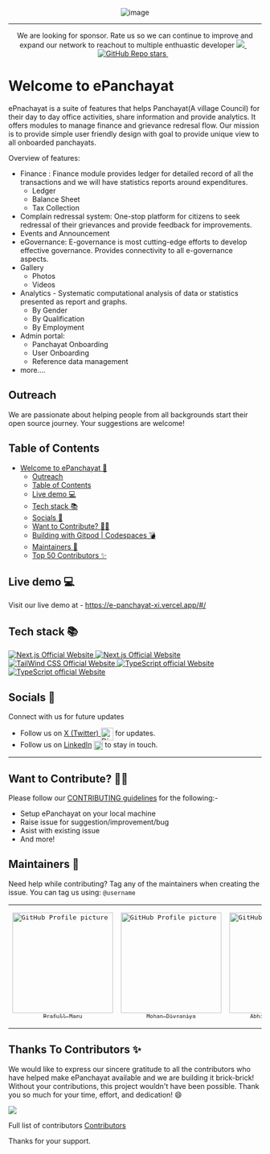 <article align="center">

![image](https://github.com/prafullmaru/ims-proto-design/assets/105120779/a2cc5061-1fd2-4a6c-a13c-cd2e4ed52aa5)

</article><hr>

<p align='center'>
  We are looking for sponsor.
  Rate us so we can continue to improve and expand our network to reachout to multiple enthuastic developer
 <a href="[https://github.com/sponsors/alexandresanlim](https://github.com/prafullmaru/ePanchayat)">
    <img src="https://img.shields.io/badge/sponsor-30363D?style=for-the-badge&logo=GitHub-Sponsors&logoColor=#white" />
  </a>&nbsp;&nbsp;
  <a href="#">
  <img alt="GitHub Repo stars" src="https://img.shields.io/github/stars/prafullmaru/ePanchayat?style=for-the-badge">
</a>&nbsp;&nbsp;
</p>

<a name="welcome-to-epanchayat"></a>

# Welcome to ePanchayat
ePnachayat is a suite of features that helps Panchayat(A village Council) for their day to day office activities, share information and provide analytics. It offers modules to manage finance and grievance redresal flow.
Our mission is to provide simple user friendly design with goal to provide unique view to all onboarded panchayats.

Overview of features:
- Finance : Finance module provides ledger for detailed record of all the transactions and we will have statistics reports around expenditures.
  - Ledger
  - Balance Sheet
  - Tax Collection
- Complain redressal system: One-stop platform for citizens to seek redressal of their grievances and provide feedback for improvements.
- Events and Announcement
- eGovernance: E-governance is most cutting-edge efforts to develop effective governance. Provides connectivity to all e-governance aspects.
- Gallery
  - Photos
  - Videos
- Analytics - Systematic computational analysis of data or statistics presented as report and graphs.
  - By Gender
  - By Qualification
  - By Employment
- Admin portal:
  - Panchayat Onboarding
  - User Onboarding
  - Reference data management
- more....

<a name="Outreach"></a>

## Outreach
We are passionate about helping people from all backgrounds start their open source journey. Your suggestions are welcome!

## Table of Contents

- [Welcome to ePanchayat 👋](#welcome-to-epanchayat-)
  - [Outreach](#outreach)
  - [Table of Contents](#table-of-contents)
  - [Live demo 💻](#live-demo-)
  - [Tech stack 📚](#tech-stack-)
  - [Socials 📱](#socials-)
  - [Want to Contribute? 👩‍💻](#want-to-contribute-)
  - [Building with Gitpod | Codespaces 💣](#building-with-gitpod--codespaces-)
  - [Maintainers 🤝](#maintainers-)
  - [Top 50 Contributors ✨](#top-50-contributors-)

<a name="demo"></a>
## Live demo 💻
Visit our live demo at - https://e-panchayat-xi.vercel.app/#/

<a name="tech-stack"></a>

## Tech stack 📚

<p>
  <a href="https://html5.org/">
    <img src="https://img.shields.io/badge/HTML5-E34F26?style=for-the-badge&logo=html5&logoColor=white" alt="Next.js Official Website"/>
  </a>
  <a href="https://www.typescriptlang.org/">
    <img src="https://img.shields.io/badge/TypeScript-007ACC?style=for-the-badge&logo=typescript&logoColor=white" alt="Next.js Official Website"/>
  </a>
  <a href="https://angular.dev/">
    <img src="https://img.shields.io/badge/Angular-DD0031?style=for-the-badge&logo=angular&logoColor=white" alt="TailWind CSS Official Website"/>
  </a>
  <a href="https://www.typescriptlang.org/">
    <img src="https://img.shields.io/badge/.NET-512BD4?style=for-the-badge&logo=dotnet&logoColor=white" alt="TypeScript official Website"/>
  </a>
  <a href="https://dotnet.microsoft.com/en-us/apps/aspnet">
    <img src="https://img.shields.io/badge/Vercel-000000?style=for-the-badge&logo=vercel&logoColor=white" alt="TypeScript official Website"/>
  </a>
</p>
<a name="socials"></a>

## Socials 📱

Connect with us for future updates
- Follow us on [X (Twitter) ](https://x.com/prafull_maru) <img src="https://uxwing.com/wp-content/themes/uxwing/download/brands-and-social-media/x-social-media-logo-icon.png" alt="Discord" width="25" height="25"  align="center"> 
 for updates. 
- Follow us on [LinkedIn](https://www.linkedin.com/in/prafull-maru-4bb66528/) <img src="https://github.com/shelar1423/LinksHub/assets/82649533/08ffebb8-68a1-4cd1-9078-97f284de5cef" alt="Discord" width="18" height="18"  align="center">  to stay in touch.


---

<a name="want-to-contribute"></a>

## Want to Contribute? 👩‍💻

Please follow our [CONTRIBUTING guidelines](https://github.com/rupali-codes/LinksHub/blob/main/CONTRIBUTING.md) for the following:-

- Setup ePanchayat on your local machine
- Raise issue for suggestion/improvement/bug
- Asist with existing issue
- And more!


## Maintainers 🤝

Need help while contributing? Tag any of the maintainers when creating the issue. You can tag us using: `@username`

<table>
  <tr>
    <td align="center" width="200"><pre><a href="https://github.com/prafullmaru"><img src="https://github.com/prafullmaru.png" width="200" alt="GitHub Profile picture of Prafull Maru" /><br><sub>Prafull Maru</sub></a></pre></td>
    <td align="center" width="200"><pre><a href="https://github.com/mohandivraniya"><img src="https://github.com/mohandivraniya.png" width="200" alt="GitHub Profile picture of Mohan Divraniya" /><br><sub>Mohan Divraniya</sub></a></pre></td>
    <td align="center" width="200"><pre><a href="https://github.com/Abhishek-Kuvalekar"><img src="https://github.com/Abhishek-Kuvalekar.png" width="200" alt="GitHub Profile picture of Abhishek Kuvalekar" /><br><sub>Abhishek Kuvalekar</sub></a></pre></td>
    <td align="center" width="200"><pre><a href="https://github.com/Narigara007"><img src="https://github.com/Narigara007.png" width="200" alt="GitHub Profile Picture of Dipak Narigara"/><br><sub>Dipak Narigara</sub></a></pre></td>
  </tr>
</table>

<a name="our-contributors"></a>

## Thanks To Contributors ✨

We would like to express our sincere gratitude to all the contributors who have helped make ePanchayat available and we are building it brick-brick! Without your contributions, this project wouldn't have been possible. Thank you so much for your time, effort, and dedication! 😄

<a href="https://github.com/prafullmaru/ePanchayat/graphs/contributors">
  <img src="https://contrib.rocks/image?max=10&repo=prafullmaru/ePanchayat" />
</a>

Full list of contributors [Contributors](https://github.com/prafullmaru/ePanchayat/graphs/contributors)

Thanks for your support.
